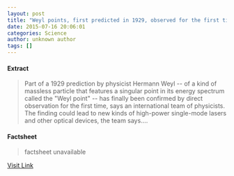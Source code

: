 ```yaml
---
layout: post
title: "Weyl points, first predicted in 1929, observed for the first time"
date: 2015-07-16 20:06:01
categories: Science
author: unknown author
tags: []
---
```



#### Extract
>Part of a 1929 prediction by physicist Hermann Weyl -- of a kind of massless particle that features a singular point in its energy spectrum called the "Weyl point" -- has finally been confirmed by direct observation for the first time, says an international team of physicists. The finding could lead to new kinds of high-power single-mode lasers and other optical devices, the team says....

#### Factsheet
>factsheet unavailable

[Visit Link](http://www.sciencedaily.com/releases/2015/07/150716160601.htm)


